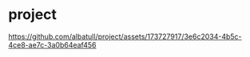 # project
https://github.com/albatull/project/assets/173727917/3e6c2034-4b5c-4ce8-ae7c-3a0b64eaf456
